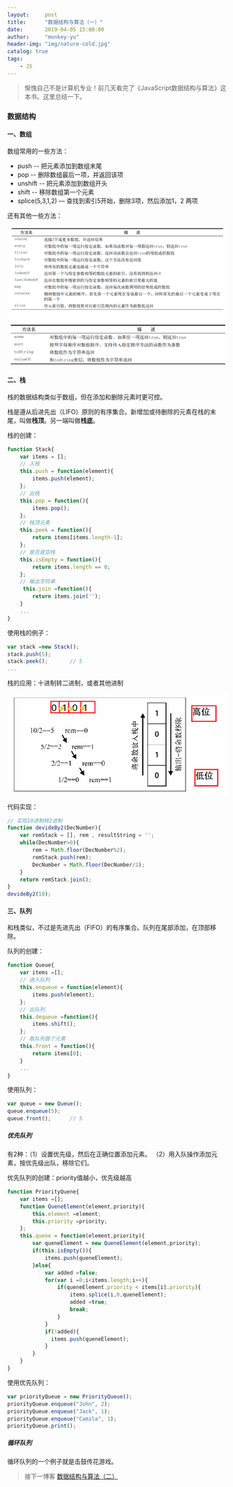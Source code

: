```yaml
---
layout:     post
title:      "数据结构与算法（一）"
date:       2019-04-05 15:00:00
author:     "monkey-yu"
header-img: "img/nature-cold.jpg"
catalog: true
tags:
    - JS
---
```


> 惭愧自己不是计算机专业！前几天看完了《JavaScript数据结构与算法》这本书。这里总结一下。

### 数据结构

#### 一、数组

数组常用的一些方法：

- push -- 把元素添加到数组末尾
- pop --  删除数组最后一项，并返回该项
- unshift -- 把元素添加到数组开头
- shift -- 移除数组第一个元素
- splice(5,3,1,2)  — 查找到索引5开始，删除3项，然后添加1，2 两项

还有其他一些方法：

![data-structure1](/img/post_img/data-structure/data-structure1.png)

#### 二、栈

栈的数据结构类似于数组，但在添加和删除元素时更可控。

栈是遵从后进先出（LIFO）原则的有序集合。新增加或待删除的元素在栈的末尾，叫做**栈顶**。另一端叫做**栈底**。

栈的创建：

```js
function Stack{
    var items = [];
    // 入栈
    this.push = function(element){
        items.push(element);
    };
    // 出栈
    this.pop = function(){
        items.pop();
    };
    // 栈顶元素
    this.peek = function(){
        return items[items.length-1];
    };
    // 是否是空栈
    this.isEmpty = function(){
        return items.length == 0;
    };
    // 输出字符串
     this.join =function(){
        return items.join('');
    }
    ... 
}
```

使用栈的例子：

```js
var stack =new Stack();
stack.push(5);
stack.peek();       // 5
...
```

栈的应用：十进制转二进制，或者其他进制

![data-structure2](/img/post_img/data-structure/data-structure2.png)

代码实现：

```js
// 实现10进制转2进制
function devideBy2(DecNumber){
    var remStack = [], rem , resultString = '';
    while(DecNumber>0){
        rem = Math.floor(DecNumber%2);
        remStack.push(rem);
        DecNumber = Math.floor(DecNumber/2);
    }
    return remStack.join();
}
devideBy2(10);
```

#### 三、队列

和栈类似，不过是先进先出（FIFO）的有序集合。队列在尾部添加，在顶部移除。

队列的创建：

```js
function Queue{
    var items =[];
    // 进入队列
    this.enqueue = function(element){
        items.push(element);
    };
    // 出队列
    this.dequeue =function(){
        items.shift();
    };
    // 取队列首个元素
    this.front = function(){
        return items[0];
    }
    ...
}
```

使用队列：

```js
var queue = new Queue();
queue.enqueue(5);
queue.front();      // 5
```

##### 优先队列

有2种：（1）设置优先级，然后在正确位置添加元素。 （2）用入队操作添加元素，按优先级出队，移除它们。

优先队列的创建：priority值越小，优先级越高

```js
function PriorityQuene{
    var items =[];
    function QueneElement(element,priority){
        this.element =element;
        this.priority =priority;
    };
    this.quene = function(element,priority){
        var queneElement = new QueneElement(element,priority);
        if(this.isEmpty()){
            items.push(queneElement);
        }else{
            var added =false;
            for(var i =0;i<items.length;i++){
                if(queneElement.priority < items[i].priority){
                    items.splice(i,0,queneElement);
                    added =true;
                    break;
                }
            }
            if(!added){
              items.push(queneElement);  
            }
        }
    }
}
```

使用优先队列：

```js
var priorityQueue = new PriorityQueue();
priorityQueue.enqueue("John", 2);
priorityQueue.enqueue("Jack", 1);
priorityQueue.enqueue("Camila", 1);
priorityQueue.print();
```

##### 循环队列

循环队列的一个例子就是击鼓传花游戏。

> 接下一博客 [数据结构与算法（二）](https://monkey-yu.github.io/2019/04/08/data-structure-algorithms2.html)

